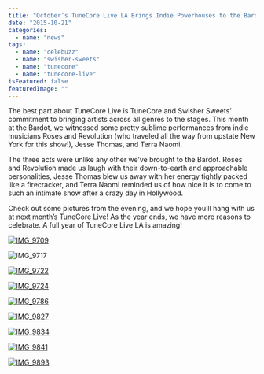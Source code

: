 ```yaml
---
title: "October’s TuneCore Live LA Brings Indie Powerhouses to the Bardot"
date: "2015-10-21"
categories: 
  - name: "news"
tags: 
  - name: "celebuzz"
  - name: "swisher-sweets"
  - name: "tunecore"
  - name: "tunecore-live"
isFeatured: false
featuredImage: ""
---
```


The best part about TuneCore Live is TuneCore and Swisher Sweets’ commitment to bringing artists across all genres to the stages. This month at the Bardot, we witnessed some pretty sublime performances from indie musicians Roses and Revolution (who traveled all the way from upstate New York for this show!), Jesse Thomas, and Terra Naomi.

The three acts were unlike any other we’ve brought to the Bardot. Roses and Revolution made us laugh with their down-to-earth and approachable personalities, Jesse Thomas blew us away with her energy tightly packed like a firecracker, and Terra Naomi reminded us of how nice it is to come to such an intimate show after a crazy day in Hollywood.

Check out some pictures from the evening, and we hope you’ll hang with us at next month’s TuneCore Live! As the year ends, we have more reasons to celebrate. A full year of TuneCore Live LA is amazing!

[![IMG_9709](http://www.mirroredmedia.com/wp-content/uploads/2015/11/IMG_9709.jpg)](http://www.mirroredmedia.com/wp-content/uploads/2015/11/IMG_9709.jpg)

![IMG_9717](http://www.mirroredmedia.com/wp-content/uploads/2015/11/IMG_9717.jpg)

[![IMG_9722](http://www.mirroredmedia.com/wp-content/uploads/2015/11/IMG_9722.jpg)](http://www.mirroredmedia.com/wp-content/uploads/2015/11/IMG_9722.jpg)

[![IMG_9724](http://www.mirroredmedia.com/wp-content/uploads/2015/11/IMG_9724.jpg)](http://www.mirroredmedia.com/wp-content/uploads/2015/11/IMG_9724.jpg)

[![IMG_9786](http://www.mirroredmedia.com/wp-content/uploads/2015/11/IMG_9786.jpg)](http://www.mirroredmedia.com/wp-content/uploads/2015/11/IMG_9786.jpg)

[![IMG_9827](http://www.mirroredmedia.com/wp-content/uploads/2015/11/IMG_9827.jpg)](http://www.mirroredmedia.com/wp-content/uploads/2015/11/IMG_9827.jpg)

[![IMG_9834](http://www.mirroredmedia.com/wp-content/uploads/2015/11/IMG_9834.jpg)](http://www.mirroredmedia.com/wp-content/uploads/2015/11/IMG_9834.jpg)

[![IMG_9841](http://www.mirroredmedia.com/wp-content/uploads/2015/11/IMG_9841.jpg)](http://www.mirroredmedia.com/wp-content/uploads/2015/11/IMG_9841.jpg)

[![IMG_9893](http://www.mirroredmedia.com/wp-content/uploads/2015/11/IMG_9893.jpg)](http://www.mirroredmedia.com/wp-content/uploads/2015/11/IMG_9893.jpg)
